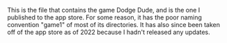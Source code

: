 This is the file that contains the game Dodge Dude, and is the one I published to the app store. For some reason, it has the poor naming convention
"game1" of most of its directories. It has also since been taken off of the app store as of 2022 because I hadn't released any updates.  
